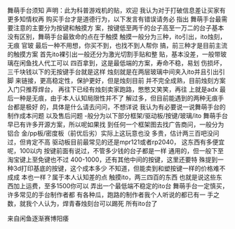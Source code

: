 舞萌手台须知
声明：此为科普游戏机的贴，欢迎
我认为对于打破信息差让买家有更多知情权再
购买手台才是道德行为，以下发言有错误请务必
指出
舞萌手台最需要注意的主要分为按键和触摸方
案，按键低至两千的台子高至一万二的台子基本
没有区别，舞萌手台最致命的点在于触摸
触摸一般分为三种，ito引出，ito烛刻，无痕
官玻
最后一种不用想，你买不到，也找不到人帮你
搞，前三种才是目前主流的触摸方案
首先ito裸引出一般还分为激光切割手贴和整
贴，基本没差，一般带玻璃在闲鱼找人代工可以
四百拿到，这是最低端的方案，寿命不稳，易划
伤损坏，三千块钱以下的无按键手台就是这样
烛刻就是在两层玻璃中间夹入ito并且引出引脚
来链接，更高稳定性，保护更好，但是烛刻目前
并不完全成熟，目前烛刻方案入门只推荐焊台，
再往下已经有烛刻卖家跑路，憋憋又笑笑，再往
上就是adx
最后一种是无痕，由于本人认知局限性并不了
解过多，但目前能遇到的两种无痕手台都是极好
的，具体是什么请去问问，不想详说
我认为有必要说一说舞萌手台的制作成本问题
以及售后问题
-般分为以下部分框架/驱动板/按键/玻璃/ito
舞萌手台早已有许多开源方案，所以呢如果找
到任何一个框架图去找广告商问，一般分为铝合
金/pp板/密度板（前优后劣）实际上这玩意也没
多贵，估计两三百吧没问过，但肯定不高
驱动板目前最常见的还是mpr121或者rp2040，
这东西有多便宜呢，100以内
按键前面有说过，不管多少钱的台子都是一样
通用的，但一般下至淘宝键上至免键也不过
400-1000，还有其他中间的按键，这里还要特
殊提到一种3d打印基底的按键，这个成本多少
不知道，但能卖到和塑按键一样的价格难不成成
本也一样？属于本人认知差的点
触摸ito，两三四百的东西
也就是说这些东西加上运费，至多1500你可以
弄出一个最低端不稳定的ito台
舞萌手台一定慎买，许多常见的手台制作者都
有各种瓜，跑路的制作者我个人听说的都已有一
手之数，就我个人认为，焊青春烛刻台可以踢死
所有ito台了

来自闲鱼逐渐赛博阳痿